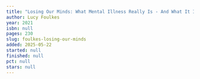 ```yaml
---
title: "Losing Our Minds: What Mental Illness Really Is - And What It Isn't"
author: Lucy Foulkes
year: 2021
isbn: null
pages: 230
slug: foulkes-losing-our-minds
added: 2025-05-22
started: null
finished: null
pct: null
stars: null
---
```


